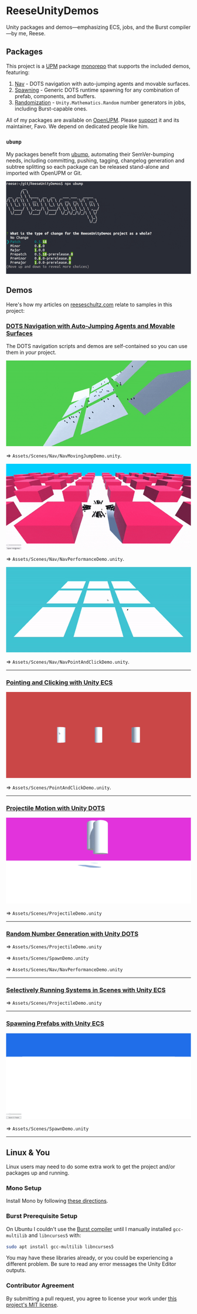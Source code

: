 # ReeseUnityDemos

Unity packages and demos—emphasizing ECS, jobs, and the Burst compiler—by me, Reese.

## Packages

This project is a [UPM](https://docs.unity3d.com/Manual/Packages.html) package [monorepo](https://en.wikipedia.org/wiki/Monorepo) that supports the included demos, featuring:

1. [Nav](https://openupm.com/packages/com.reese.nav/) - DOTS navigation with auto-jumping agents and movable surfaces.
2. [Spawning](https://openupm.com/packages/com.reese.spawning/) - Generic DOTS runtime spawning for any combination of prefab, components, and buffers.
3. [Randomization](https://openupm.com/packages/com.reese.random/) - `Unity.Mathematics.Random` number generators in jobs, including Burst-capable ones.

All of my packages are available on [OpenUPM](https://openupm.com/). Please [support](https://www.patreon.com/openupm) it and its maintainer, Favo. We depend on dedicated people like him.

### `ubump`

My packages benefit from [ubump](https://github.com/reeseschultz/ubump), automating their SemVer-bumping needs, including committing, pushing, tagging, changelog generation and subtree splitting so each package can be released stand-alone and imported with OpenUPM or Git.

![Video of using ubump's interactive CLI mode.](Gifs/ubump.gif)

## Demos

Here's how my articles on [reeseschultz.com](https://reeseschultz.com) relate to samples in this project:

### [DOTS Navigation with Auto-Jumping Agents and Movable Surfaces](https://reeseschultz.com/dots-navigation-with-auto-jumping-agents-and-movable-surfaces/)

The DOTS navigation scripts and demos are self-contained so you can use them in *your* project.

![Video of navigation agents jumping across moving surfaces.](/Gifs/nav-moving-jump-demo.gif)

⇒ `Assets/Scenes/Nav/NavMovingJumpDemo.unity`.

![Video of agents spawning and avoiding obstacles.](/Gifs/nav-performance-demo.gif)

⇒ `Assets/Scenes/Nav/NavPerformanceDemo.unity`.

![Video of an agent moving to point-and-clicked destinations.](/Gifs/nav-point-and-click-demo.gif)

⇒ `Assets/Scenes/Nav/NavPointAndClickDemo.unity`.

---

### [Pointing and Clicking with Unity ECS](https://reeseschultz.com/pointing-and-clicking-with-unity-ecs/)


![Video of changing prefab colors with Unity ECS.](/Gifs/point-and-click-demo.gif)

⇒ `Assets/Scenes/PointAndClickDemo.unity`.

---

### [Projectile Motion with Unity DOTS](https://reeseschultz.com/projectile-motion-with-unity-dots/)


![Video of projectile motion demonstration with Unity DOTS.](/Gifs/projectile-demo.gif)

⇒ `Assets/Scenes/ProjectileDemo.unity`

---

### [Random Number Generation with Unity DOTS](https://reeseschultz.com/random-number-generation-with-unity-dots)

⇒ `Assets/Scenes/ProjectileDemo.unity`

⇒ `Assets/Scenes/SpawnDemo.unity`

⇒ `Assets/Scenes/Nav/NavPerformanceDemo.unity`

---

### [Selectively Running Systems in Scenes with Unity ECS](https://reeseschultz.com/selectively-running-systems-in-scenes-with-unity-ecs)

⇒ `Assets/Scenes/ProjectileDemo.unity`

---

### [Spawning Prefabs with Unity ECS](https://reeseschultz.com/spawning-prefabs-with-unity-ecs/)

![Video of spawning prefabs with Unity ECS.](/Gifs/spawn-demo.gif)

⇒ `Assets/Scenes/SpawnDemo.unity`

---

## Linux & You

Linux users may need to do some extra work to get the project and/or packages up and running.

### Mono Setup

Install Mono by following [these directions](https://www.mono-project.com/download/stable/).

### Burst Prerequisite Setup

On Ubuntu I couldn't use the [Burst compiler](https://docs.unity3d.com/Packages/com.unity.burst@1.2/manual/index.html) until I manually installed `gcc-multilib` and `libncurses5` with:

```sh
sudo apt install gcc-multilib libncurses5
```

You may have these libraries already, or you could be experiencing a different problem. Be sure to read any error messages the Unity Editor outputs.

### Contributor Agreement

By submitting a pull request, you agree to license your work under [this project's MIT license](https://github.com/reeseschultz/ReeseUnityDemos/blob/master/LICENSE).
